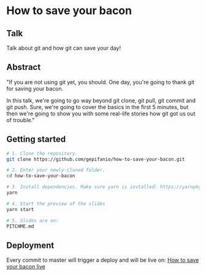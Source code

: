 # How to save your bacon

## Talk

Talk about git and how git can save your day!

## Abstract

"If you are not using git yet, you should. One day, you're going to thank git for saving your bacon. 

In this talk, we're going to go way beyond git clone, git pull, git commit and git push. Sure, we're going to cover the basics in the first 5 minutes, but then we're going to show you with some real-life stories how git got us out of trouble."


## Getting started

```bash
# 1. Clone the repository.
git clone https://github.com/gepifanio/how-to-save-your-bacon.git

# 2. Enter your newly-cloned folder.
cd how-to-save-your-bacon

# 3. Install dependencies. Make sure yarn is installed: https://yarnpkg.com/lang/en/docs/install
yarn

# 4. Start the preview of the slides
yarn start

# 5. Slides are on:
PITCHME.md
```

## Deployment

Every commit to master will trigger a deploy and will be live on: 
[How to save your bacon live](https://how-to-save-your-bacon.now.sh/)
